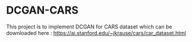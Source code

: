 # DCGAN-CARS

This project is to implement DCGAN for CARS dataset which can be downloaded here : https://ai.stanford.edu/~jkrause/cars/car_dataset.html
